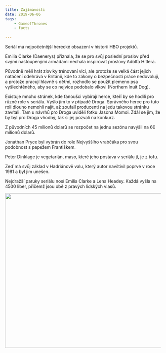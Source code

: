 ```yaml
---
title: Zajímavosti 
date: 2019-06-06
tags: 
    - GameofThrones
    - facts
   
---
```



Seriál má nejpočetnější herecké obsazení v historii HBO projektů. 

Emilia Clarke (Daenerys) přiznala, že se pro svůj poslední proslov před svými nastoupenými armádami nechala
inspirovat proslovy Adolfa Hitlera.

Původně měli hrát zlovlky trénovaní vlci, ale protože se velká část jejich natáčení odehrává v Británii, kde to zákony o
bezpečnosti práce nedovolují, a protože pracují hlavně s dětmi, rozhodlo se použít plemeno psa vyšlechtěného, aby se co nejvíce 
podobalo vlkovi (Northern Inuit Dog). 

Existuje mnoho stránek, kde fanoušci vybírají herce, kteří by se hodili pro různé role v seriálu. Vyšlo jim to v případě Droga.
Správného herce pro tuto roli dlouho nemohli najít, až zoufalí producenti na jedu takovou stránku zavítali. 
Tam u návrhů pro Droga uviděli fotku Jasona Momoi. Zdál se jim, že by byl pro Droga vhodný, tak si jej pozvali na konkurz.

Z původních 45 milionů dolarů se rozpočet na jednu sezónu navýšil na 60 milionů dolarů.

Jonathan Pryce byl vybrán do role Nejvyššího vrabčáka pro svou podobnost s papežem Františkem.

Peter Dinklage je vegetarián, maso, které jeho postava v seriálu jí, je z tofu.

Zeď má svůj základ v Hadriánově valu, který autor navštívil poprvé v roce 1981 a byl jim unešen.

Nejdražší paruky seriálu nosí Emilia Clarke a Lena Headey. Každá vyšla na 4500 liber, přičemž jsou obě z pravých lidských vlasů.



<img src="https://is.muni.cz/auth/www/489318/got.jpg" width="1000" height="500">

